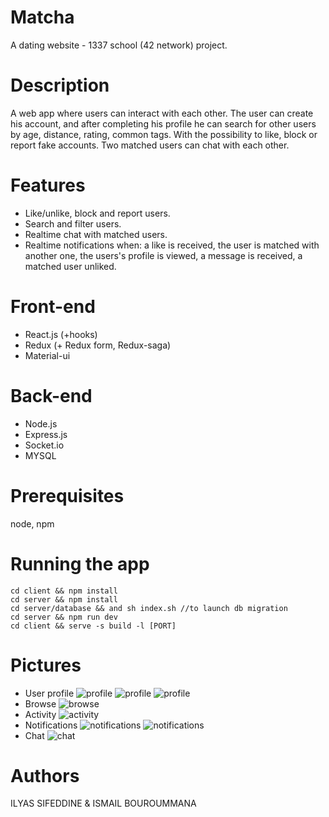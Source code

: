 # Matcha
  A dating website - 1337 school (42 network) project.

# Description
  A web app where users can interact with each other.
The user can create his account, and after completing his profile he can search for other users by age, distance, rating, common tags.
With the possibility to like, block or report fake accounts. Two matched users can chat with each other.

# Features
  * Like/unlike, block and report users.
  * Search and filter users.
  * Realtime chat with matched users.
  * Realtime notifications when: a like is received, the user is matched with another one, the users's profile is viewed, a message is received, a matched user unliked.

# Front-end
  * React.js (+hooks)
  * Redux (+ Redux form, Redux-saga)
  * Material-ui

# Back-end
  * Node.js
  * Express.js
  * Socket.io
  * MYSQL

# Prerequisites
  node, npm

# Running the app
```
cd client && npm install
cd server && npm install
cd server/database && and sh index.sh //to launch db migration
cd server && npm run dev
cd client && serve -s build -l [PORT]
```

# Pictures
* User profile
![profile](server/public/images/profile.png)
![profile](server/public/images/pics.png)
![profile](server/public/images/localis.png)
* Browse
![browse](server/public/images/browse.png)
* Activity
![activity](server/public/images/activity.png)
* Notifications
![notifications](server/public/images/notif.png)
![notifications](server/public/images/notif2.png)
* Chat
![chat](server/public/images/chat.png)
# Authors
ILYAS SIFEDDINE & ISMAIL BOUROUMMANA
